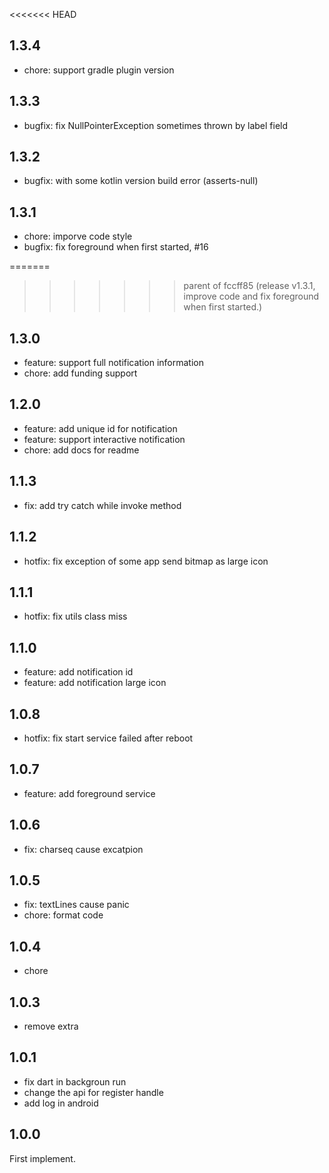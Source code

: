<<<<<<< HEAD
## 1.3.4

- chore: support gradle plugin version

## 1.3.3

- bugfix: fix NullPointerException sometimes thrown by label field

## 1.3.2

- bugfix: with some kotlin version build error (asserts-null)

## 1.3.1

- chore: imporve code style
- bugfix: fix foreground when first started, #16

=======
>>>>>>> parent of fccff85 (release v1.3.1, improve code and fix foreground when first started.)
## 1.3.0

- feature: support full notification information
- chore: add funding support

## 1.2.0

- feature: add unique id for notification
- feature: support interactive notification
- chore: add docs for readme

## 1.1.3

- fix: add try catch while invoke method

## 1.1.2

- hotfix: fix exception of some app send bitmap as large icon

## 1.1.1

- hotfix: fix utils class miss


## 1.1.0

- feature: add notification id
- feature: add notification large icon

## 1.0.8

- hotfix: fix start service failed after reboot

## 1.0.7

- feature: add foreground service 

## 1.0.6

- fix: charseq cause excatpion

## 1.0.5

- fix: textLines cause panic
- chore: format code

## 1.0.4

- chore
## 1.0.3

- remove extra

## 1.0.1

- fix dart in backgroun run
- change the api for register handle
- add log in android

## 1.0.0

First implement.
